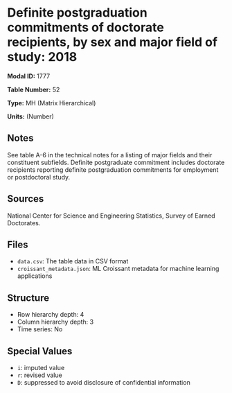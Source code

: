 # Definite postgraduation commitments of doctorate recipients, by sex and major field of study: 2018

**Modal ID:** 1777

**Table Number:** 52

**Type:** MH (Matrix Hierarchical)

**Units:** (Number)

## Notes

See table A-6 in the technical notes for a listing of major fields and their constituent subfields. Definite postgraduate commitment includes doctorate recipients reporting definite postgraduation commitments for employment or postdoctoral study.

## Sources

National Center for Science and Engineering Statistics, Survey of Earned Doctorates.

## Files

- `data.csv`: The table data in CSV format
- `croissant_metadata.json`: ML Croissant metadata for machine learning applications

## Structure

- Row hierarchy depth: 4
- Column hierarchy depth: 3
- Time series: No

## Special Values

- `i`: imputed value
- `r`: revised value
- `D`: suppressed to avoid disclosure of confidential information
